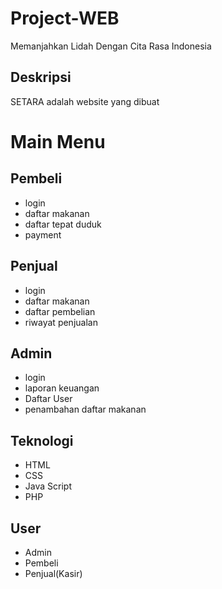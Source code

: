 # Project-WEB
Memanjahkan Lidah Dengan Cita Rasa Indonesia

## Deskripsi  
SETARA adalah website yang dibuat 

# Main Menu
## Pembeli
- login 
- daftar makanan 
- daftar tepat duduk 
- payment
  
## Penjual
- login
- daftar makanan 
- daftar pembelian
- riwayat penjualan
  
## Admin 
- login
- laporan keuangan 
- Daftar User
- penambahan daftar makanan
  
## Teknologi
- HTML
- CSS
- Java Script
- PHP

## User
- Admin
- Pembeli
- Penjual(Kasir)


